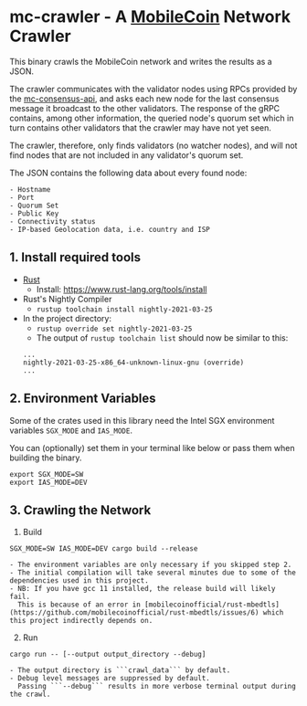 # mc-crawler - A [MobileCoin](https://github.com/mobilecoinfoundation/mobilecoin) Network Crawler

This binary crawls the MobileCoin network and writes the results as a JSON.

The crawler communicates with the validator nodes using RPCs provided by the [mc-consensus-api](https://github.com/mobilecoinfoundation/mobilecoin/tree/master/consensus/api), and asks each new node for the last consensus message it broadcast to the other validators.
The response of the gRPC contains, among other information, the queried node's quorum set which in turn contains other validators that the crawler may have not yet seen.

The crawler, therefore, only finds validators (no watcher nodes), and will not find nodes that are not included in any validator's quorum set.

The JSON contains the following data about every found node:

    - Hostname
    - Port
    - Quorum Set
    - Public Key
    - Connectivity status
    - IP-based Geolocation data, i.e. country and ISP

## 1. Install required tools

   - [Rust](https://www.rust-lang.org)
        - Install: https://www.rust-lang.org/tools/install
   - Rust's Nightly Compiler
        - `rustup toolchain install nightly-2021-03-25`
   - In the project directory:
        - `rustup override set nightly-2021-03-25`    
        - The output of `rustup toolchain list` should now be similar to this:
        ```
        ...
        nightly-2021-03-25-x86_64-unknown-linux-gnu (override)
        ...
        ```
## 2. Environment Variables 
Some of the crates used in this library need the Intel SGX environment variables
`SGX_MODE` and `IAS_MODE`.

You can (optionally) set them in your terminal like below or pass them when building the binary.
```
export SGX_MODE=SW
export IAS_MODE=DEV

```

## 3. Crawling the Network
1. Build
```
SGX_MODE=SW IAS_MODE=DEV cargo build --release
```
    - The environment variables are only necessary if you skipped step 2.
    - The initial compilation will take several minutes due to some of the dependencies used in this project.
    - NB: If you have gcc 11 installed, the release build will likely fail.
      This is because of an error in [mobilecoinofficial/rust-mbedtls](https://github.com/mobilecoinofficial/rust-mbedtls/issues/6) which this project indirectly depends on.

2. Run
```
cargo run -- [--output output_directory --debug]
```
    - The output directory is ```crawl_data``` by default.
    - Debug level messages are suppressed by default.
      Passing ```--debug``` results in more verbose terminal output during the crawl.
